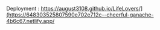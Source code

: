Deployment : https://august3108.github.io/LifeLovers/](https://648303525807590e702e712c--cheerful-ganache-4b6c67.netlify.app/
